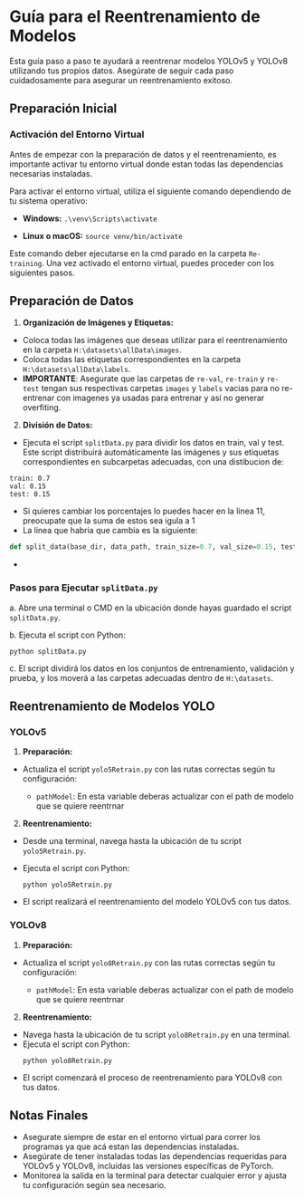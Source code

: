 # Guía para el Reentrenamiento de Modelos

Esta guía paso a paso te ayudará a reentrenar modelos YOLOv5 y YOLOv8 utilizando tus propios datos. Asegúrate de seguir cada paso cuidadosamente para asegurar un reentrenamiento exitoso.

## Preparación Inicial

### Activación del Entorno Virtual

Antes de empezar con la preparación de datos y el reentrenamiento, es importante activar tu entorno virtual donde estan todas las dependencias necesarias instaladas.

Para activar el entorno virtual, utiliza el siguiente comando dependiendo de tu sistema operativo:

- **Windows:**  `.\venv\Scripts\activate`

- **Linux o macOS:**  `source venv/bin/activate`

Este comando deber ejecutarse en la cmd parado en la carpeta `Re-training`. Una vez activado el entorno virtual, puedes proceder con los siguientes pasos.

## Preparación de Datos

1. **Organización de Imágenes y Etiquetas:**
 - Coloca todas las imágenes que deseas utilizar para el reentrenamiento en la carpeta `H:\datasets\allData\images`.
 - Coloca todas las etiquetas correspondientes en la carpeta `H:\datasets\allData\labels`.
 - **IMPORTANTE**: Asegurate que las carpetas de `re-val`, `re-train` y `re-test` tengan sus respectivas carpetas `images` y `labels` vacias para no re-entrenar con imagenes ya usadas para entrenar y así no generar overfiting.

2. **División de Datos:**
 - Ejecuta el script `splitData.py` para dividir los datos en train, val y test. Este script distribuirá automáticamente las imágenes y sus etiquetas correspondientes en subcarpetas adecuadas, con una distibucion de:
 ```
 train: 0.7
 val: 0.15
 test: 0.15
 ```
- Si quieres cambiar los porcentajes lo puedes hacer en la linea 11, preocupate que la suma de estos sea igula a 1
- La linea que habria que cambia es la siguiente:
```python
def split_data(base_dir, data_path, train_size=0.7, val_size=0.15, test_size=0.15):
```
- 
### Pasos para Ejecutar `splitData.py`

a. Abre una terminal o CMD en la ubicación donde hayas guardado el script `splitData.py`.

b. Ejecuta el script con Python:
```
python splitData.py
```
c. El script dividirá los datos en los conjuntos de entrenamiento, validación y prueba, y los moverá a las carpetas adecuadas dentro de `H:\datasets`.

## Reentrenamiento de Modelos YOLO

### YOLOv5

1. **Preparación:**

- Actualiza el script `yolo5Retrain.py` con las rutas correctas según tu configuración:

  - `pathModel`: En esta variable deberas actualizar con el path de modelo que se quiere reentrnar

2. **Reentrenamiento:**
- Desde una terminal, navega hasta la ubicación de tu script `yolo5Retrain.py`.
- Ejecuta el script con Python:

  ```
  python yolo5Retrain.py
  ```
- El script realizará el reentrenamiento del modelo YOLOv5 con tus datos.

### YOLOv8

1. **Preparación:**

- Actualiza el script `yolo8Retrain.py` con las rutas correctas según tu configuración:

  - `pathModel`: En esta variable deberas actualizar con el path de modelo que se quiere reentrnar

2. **Reentrenamiento:**
- Navega hasta la ubicación de tu script `yolo8Retrain.py` en una terminal.
- Ejecuta el script con Python:
  ```
  python yolo8Retrain.py
  ```
- El script comenzará el proceso de reentrenamiento para YOLOv8 con tus datos.

## Notas Finales
- Asegurate siempre de estar en el entorno virtual para correr los programas ya que acá estan las dependencias instaladas.
- Asegúrate de tener instaladas todas las dependencias requeridas para YOLOv5 y YOLOv8, incluidas las versiones específicas de PyTorch.
- Monitorea la salida en la terminal para detectar cualquier error y ajusta tu configuración según sea necesario.



